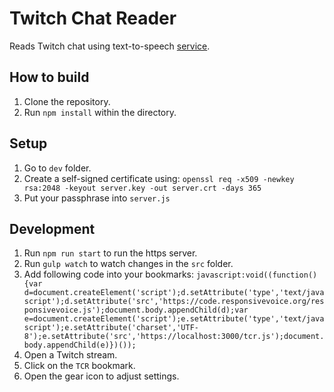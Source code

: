# Twitch Chat Reader
Reads Twitch chat using text-to-speech [service](https://responsivevoice.org).

## How to build

1. Clone the repository.
2. Run `npm install` within the directory.

## Setup
1. Go to `dev` folder.
2. Create a self-signed certificate using: `openssl req -x509 -newkey rsa:2048 -keyout server.key -out server.crt -days 365`
3. Put your passphrase into `server.js`

## Development
1. Run `npm run start` to run the https server.
2. Run `gulp watch` to watch changes in the `src` folder.
3. Add following code into your bookmarks: `javascript:void((function(){var d=document.createElement('script');d.setAttribute('type','text/javascript');d.setAttribute('src','https://code.responsivevoice.org/responsivevoice.js');document.body.appendChild(d);var e=document.createElement('script');e.setAttribute('type','text/javascript');e.setAttribute('charset','UTF-8');e.setAttribute('src','https://localhost:3000/tcr.js');document.body.appendChild(e)})());`
4. Open a Twitch stream.
5. Click on the `TCR` bookmark.
6. Open the gear icon to adjust settings.
